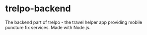 # trelpo-backend
The backend part of trelpo - the travel helper app providing mobile puncture fix services. Made with Node.js.
